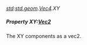 _[std](../../modules/std/std-module.md):[std.geom](../../modules/std/std-geom.md).[Vec4<T>](../../modules/std/std-geom-vec4.md).XY_
##### Property XY:[Vec2](../../modules/std/std-geom-vec2.md)<T>
The XY components as a vec2.
